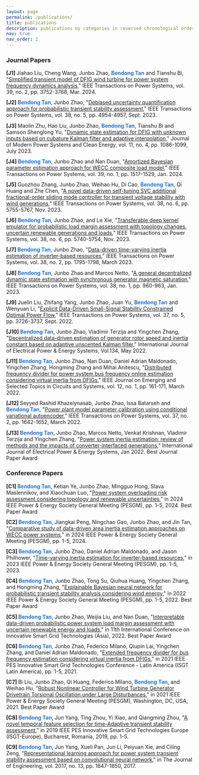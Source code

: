```yaml
---
layout: page
permalink: /publications/
title: publications
description: publications by categories in reversed chronological order. generated by jekyll-scholar.
nav: true
nav_order: 2
---
```




<style>
/* General styling for publications */
.publications {
    list-style: none; /* Remove default bullets */
    padding-left: 0;
    margin-bottom: 1.5em;
}

/* Highlight Bendong Tan */
.author-highlight {
    font-weight: bold;
    color: #1a73e8; /* Optional: blue color */
}

/* Journal Papers Auto-numbering [J*] */
.journal-publications {
    counter-reset: journal-counter;
}

.journal-publications li::before {
    counter-increment: journal-counter;
    content: "[J" counter(journal-counter) "] ";
    font-weight: bold;
}

/* Conference Papers Auto-numbering [C*] */
.conference-publications {
    counter-reset: conf-counter;
}

.conference-publications li::before {
    counter-increment: conf-counter;
    content: "[C" counter(conf-counter) "] ";
    font-weight: bold;
}

/* Optional: add spacing between entries */
.publications li {
    margin-bottom: 0.8em;
}
</style>

### Journal Papers

<div class="journal-publications publications">
<li>Jiahao Liu, Cheng Wang, Junbo Zhao, <span class="author-highlight">Bendong Tan</span> and Tianshu Bi, "<a href="https://ieeexplore.ieee.org/document/10209245">Simplified transient model of DFIG wind turbine for power system frequency dynamics analysis</a>," <span class="journal-name">IEEE Transactions on Power Systems</span>, vol. 39, no. 2, pp. 3752-3768, Mar. 2024.</li>

<li><span class="author-highlight">Bendong Tan</span>, Junbo Zhao, "<a href="https://ieeexplore.ieee.org/document/10124366">Debiased uncertainty quantification approach for probabilistic transient stability assessment</a>," <span class="journal-name">IEEE Transactions on Power Systems</span>, vol. 38, no. 5, pp. 4954-4957, Sept. 2023.</li>

<li>Maolin Zhu, Hao Liu, Junbo Zhao, <span class="author-highlight">Bendong Tan</span>, Tianshu Bi and Samson Shenglong Yu, "<a href="https://ieeexplore.ieee.org/document/10105888">Dynamic state estimation for DFIG with unknown inputs based on cubature Kalman filter and adaptive interpolation</a>," <span class="journal-name">Journal of Modern Power Systems and Clean Energy</span>, vol. 11, no. 4, pp. 1086-1099, July 2023.</li>

<li><span class="author-highlight">Bendong Tan</span>, Junbo Zhao and Nan Duan, "<a href="https://ieeexplore.ieee.org/document/10056325">Amortized Bayesian parameter estimation approach for WECC composite load model</a>," <span class="journal-name">IEEE Transactions on Power Systems</span>, vol. 39, no. 1, pp. 1517-1529, Jan. 2024.</li>

<li>Guozhou Zhang, Junbo Zhao, Weihao Hu, Di Cao, <span class="author-highlight">Bendong Tan</span>, Qi Huang and Zhe Chen, "<a href="https://ieeexplore.ieee.org/document/10005097">A novel data-driven self-tuning SVC additional fractional-order sliding mode controller for transient voltage stability with wind generations</a>," <span class="journal-name">IEEE Transactions on Power Systems</span>, vol. 38, no. 6, pp. 5755-5767, Nov. 2023.</li>

<li><span class="author-highlight">Bendong Tan</span>, Junbo Zhao, and Le Xie, "<a href="https://ieeexplore.ieee.org/document/9996972">Transferable deep kernel emulator for probabilistic load margin assessment with topology changes, uncertain renewable generations and loads</a>," <span class="journal-name">IEEE Transactions on Power Systems</span>, vol. 38, no. 6, pp. 5740-5754, Nov. 2023.</li>

<li><span class="author-highlight">Bendong Tan</span>, Junbo Zhao, "<a href="https://ieeexplore.ieee.org/document/9990924">Data-driven time-varying inertia estimation of inverter-based resources</a>," <span class="journal-name">IEEE Transactions on Power Systems</span>, vol. 38, no. 2, pp. 1795-1798, March 2023.</li>

<li><span class="author-highlight">Bendong Tan</span>, Junbo Zhao and Marcos Netto, "<a href="https://ieeexplore.ieee.org/document/9926125">A general decentralized dynamic state estimation with synchronous generator magnetic saturation</a>," <span class="journal-name">IEEE Transactions on Power Systems</span>, vol. 38, no. 1, pp. 960-963, Jan. 2023.</li>

<li>Juelin Liu, Zhifang Yang, Junbo Zhao, Juan Yu, <span class="author-highlight">Bendong Tan</span> and Wenyuan Li, "<a href="https://ieeexplore.ieee.org/document/9652094">Explicit Data-Driven Small-Signal Stability Constrained Optimal Power Flow</a>," <span class="journal-name">IEEE Transactions on Power Systems</span>, vol. 37, no. 5, pp. 3726-3737, Sept. 2022.</li>

<li><span class="author-highlight">Bendong Tan</span>, Junbo Zhao, Vladimir Terzija and Yingchen Zhang, "<a href="https://www.sciencedirect.com/science/article/pii/S0142061521010693">Decentralized data-driven estimation of generator rotor speed and inertia constant based on adaptive unscented Kalman filter</a>," <span class="journal-name">International Journal of Electrical Power & Energy Systems</span>, Vol.134, May 2022.</li>

<li><span class="author-highlight">Bendong Tan</span>, Junbo Zhao, Nan Duan, Daniel Adrian Maldonado, Yingchen Zhang, Hongming Zhang and Mihai Anitescu, "<a href="https://ieeexplore.ieee.org/document/9676646">Distributed frequency divider for power system bus frequency online estimation considering virtual inertia from DFIGs</a>," <span class="journal-name">IEEE Journal on Emerging and Selected Topics in Circuits and Systems</span>, vol. 12, no. 1, pp. 161-171, March 2022.</li>

<li>Seyyed Rashid Khazeiynasab, Junbo Zhao, Issa Batarseh and <span class="author-highlight">Bendong Tan</span>, "<a href="https://ieeexplore.ieee.org/document/9525328">Power plant model parameter calibration using conditional variational autoencoder</a>," <span class="journal-name">IEEE Transactions on Power Systems</span>, vol. 37, no. 2, pp. 1642-1652, March 2022.</li>

<li><span class="author-highlight">Bendong Tan</span>, Junbo Zhao, Marcos Netto, Venkat Krishnan, Vladimir Terzija and Yingchen Zhang, "<a href="https://www.sciencedirect.com/science/article/pii/S0142061521006013">Power system inertia estimation: review of methods and the impacts of converter-interfaced generations</a>," <span class="journal-name">International Journal of Electrical Power & Energy Systems</span>, Jan 2022. <span class="highlight">Best Journal Paper Award</span></li>
</div>

### Conference Papers

<div class="conference-publications publications">
<li><span class="author-highlight">Bendong Tan</span>, Ketian Ye, Junbo Zhao, Mingguo Hong, Slava Maslennikov, and Xiaochuan Luo, "<a href="https://ieeexplore.ieee.org/document/10056325">Power system overloading risk assessment considering topology and renewable uncertainties</a>," in <span class="journal-name">2024 IEEE Power & Energy Society General Meeting (PESGM)</span>, pp. 1-5, 2024. <span class="highlight">Best Paper Award</span></li> 

<li><span class="author-highlight">Bendong Tan</span>, Jiangkai Peng, Ningchao Gao, Junbo Zhao, and Jin Tan, "<a href="https://ieeexplore.ieee.org/document/10209245">Comparative study of data-driven area inertia estimation approaches on WECC power systems</a>," in <span class="journal-name">2024 IEEE Power & Energy Society General Meeting (PESGM)</span>, pp. 1-5, 2024.</li> 

<li><span class="author-highlight">Bendong Tan</span>, Junbo Zhao, Daniel Adrian Maldonado, and Jason Philhower, "<a href="https://ieeexplore.ieee.org/document/10124366">Time-varying inertia estimation for inverter-based resources</a>," in <span class="journal-name">2023 IEEE Power & Energy Society General Meeting (PESGM)</span>, pp. 1-5, 2023.</li> 

<li><span class="author-highlight">Bendong Tan</span>, Junbo Zhao, Tong Su, Qiuhua Huang, Yingchen Zhang, and Hongming Zhang, "<a href="https://ieeexplore.ieee.org/document/9996972">Explainable Bayesian neural network for probabilistic transient stability analysis considering wind energy</a>," in <span class="journal-name">2022 IEEE Power & Energy Society General Meeting (PESGM)</span>, pp. 1-5, 2022. <span class="highlight">Best Paper Award</span></li> 

<li><span class="author-highlight">Bendong Tan</span>, Junbo Zhao, Weijia Liu, and Nan Duan, "<a href="https://ieeexplore.ieee.org/document/9990924">Interpretable data-driven probabilistic power system load margin assessment with uncertain renewable energy and loads</a>," in <span class="journal-name">11th International Conference on Innovative Smart Grid Technologies (Asia)</span>, 2022. <span class="highlight">Best Paper Award</span></li> 

<li><span class="author-highlight">Bendong Tan</span>, Junbo Zhao, Federico Milano, Qiupin Lai, Yingchen Zhang, and Daniel Adrian Maldonado, "<a href="https://ieeexplore.ieee.org/document/10005097">Extended frequency divider for bus frequency estimation considering virtual inertia from DFIGs</a>," in <span class="journal-name">2021 IEEE PES Innovative Smart Grid Technologies Conference - Latin America (ISGT Latin America)</span>, pp. 1-5, 2021.</li> 

<li>Bi Liu, Junbo Zhao, Qi Huang, Federico Milano, <span class="author-highlight">Bendong Tan</span>, and Weihao Hu, "<a href="https://ieeexplore.ieee.org/document/9676646">Robust Nonlinear Controller for Wind Turbine Generator Drivetrain Torsional Oscillation under Large Disturbances</a>," in <span class="journal-name">2021 IEEE Power & Energy Society General Meeting (PESGM)</span>, Washington, DC, USA, 2021. <span class="highlight">Best Paper Award</span></li> 

<li><span class="author-highlight">Bendong Tan</span>, Jun Yang, Ting Zhou, Yi Xiao, and Qiangming Zhou, "<a href="https://ieeexplore.ieee.org/document/9652094">A novel temporal feature selection for time-Adaptive transient stability assessment</a>," in <span class="journal-name">2019 IEEE PES Innovative Smart Grid Technologies Europe (ISGT-Europe), Bucharest</span>, Romania, 2019, pp. 1-5.</li> 

<li><span class="author-highlight">Bendong Tan</span>, Jun Yang, Xueli Pan, Jun Li, Peiyuan Xie, and Ciling Zeng, "<a href="https://www.theiet.org/publishing/journals/joe/">Representational learning approach for power system transient stability assessment based on convolutional neural network</a>," in <span class="journal-name">The Journal of Engineering</span>, vol. 2017, no. 13, pp. 1847-1850, 2017.</li> 
</div>


